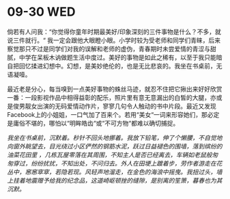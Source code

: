 # 09-30 WED

倘若有人问我：“你觉得你童年时期最美好/印象深刻的三件事物是什么？不多，就说三件就行。“ 我一定会跟他大眼瞪小眼。小学时较为受老师和同学们青睐，后来察觉那只不过是同学们对我的误解和老师的虚伪，青春期时未尝爱情的青涩与甜腻，中学在呆板木讷做题生活中度过。美好的事物是如此之稀有，以至于我只能暗自把回忆揉进幻想中。幻想，是美妙绝伦的，也是无比悲哀的。我坐在书桌前，无语凝噎。

最近老是分心，每当嗅到一点美好事物的蛛丝马迹，就忍不住把它揪出来好好欣赏一番：一段影视作品中相得益彰的配乐，照片里有意无意漏出的白皙的大腿，亦或是俊男靓女出演的无码爱情动作片，寥寥几句令人触动的书中片段。最近又发现Facebook上的小姐姐，一口气加了百来个。若用“美女“一词来形容她们，那必定是庸俗不堪的，哪怕以“明眸皓齿“或“不可方物“都难以确切捕捉。

_我坐在书桌前，沉默着。秒针不回头地挪着。我放下铅笔，伸了个懒腰，不自觉地向窗外眺望去，目光绕过小区俨然的钢筋水泥，跃过日益褪色的围墙，落到缤纷的油菜花田里 ，几栋瓦屋零落在其周围，不知主人是否已经离去，车辆如老鼠般匆匆穿过，纷纷扰扰，不知出处，不问归去。外人在田埂上踱着步，劳作者游走在花丛中，窸窸窣窣，若隐若现。风轻声地溜走，在金色的海浪中摇曳。我扭过头，墙上挂着地震赠予给我的纪念品，这道崎岖顿挫的缝隙，是别离的笙箫，暮春也为其沉默。_

